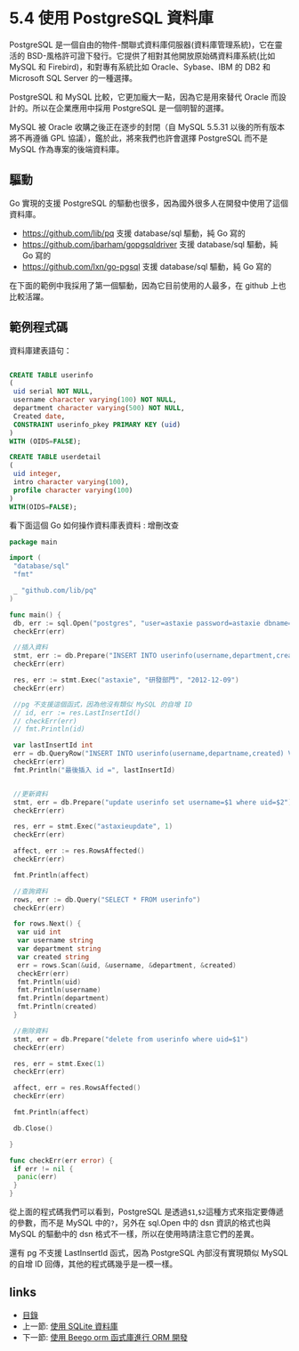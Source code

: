 # 5.4 使用 PostgreSQL 資料庫

PostgreSQL 是一個自由的物件-關聯式資料庫伺服器(資料庫管理系統)，它在靈活的 BSD-風格許可證下發行。它提供了相對其他開放原始碼資料庫系統(比如 MySQL 和 Firebird)，和對專有系統比如 Oracle、Sybase、IBM 的 DB2 和 Microsoft SQL Server 的一種選擇。

PostgreSQL 和 MySQL 比較，它更加龐大一點，因為它是用來替代 Oracle 而設計的。所以在企業應用中採用 PostgreSQL 是一個明智的選擇。

MySQL 被 Oracle 收購之後正在逐步的封閉（自 MySQL 5.5.31 以後的所有版本將不再遵循 GPL 協議），鑑於此，將來我們也許會選擇 PostgreSQL 而不是 MySQL 作為專案的後端資料庫。

## 驅動

Go 實現的支援 PostgreSQL 的驅動也很多，因為國外很多人在開發中使用了這個資料庫。

- <https://github.com/lib/pq> 支援 database/sql 驅動，純 Go 寫的
- <https://github.com/jbarham/gopgsqldriver> 支援 database/sql 驅動，純 Go 寫的
- <https://github.com/lxn/go-pgsql> 支援 database/sql 驅動，純 Go 寫的

在下面的範例中我採用了第一個驅動，因為它目前使用的人最多，在 github 上也比較活躍。

## 範例程式碼

資料庫建表語句：

```sql

CREATE TABLE userinfo
(
 uid serial NOT NULL,
 username character varying(100) NOT NULL,
 department character varying(500) NOT NULL,
 Created date,
 CONSTRAINT userinfo_pkey PRIMARY KEY (uid)
)
WITH (OIDS=FALSE);

CREATE TABLE userdetail
(
 uid integer,
 intro character varying(100),
 profile character varying(100)
)
WITH(OIDS=FALSE);
```

看下面這個 Go 如何操作資料庫表資料 : 增刪改查

```Go
package main

import (
 "database/sql"
 "fmt"

 _ "github.com/lib/pq"
)

func main() {
 db, err := sql.Open("postgres", "user=astaxie password=astaxie dbname=test sslmode=disable")
 checkErr(err)

 //插入資料
 stmt, err := db.Prepare("INSERT INTO userinfo(username,department,created) VALUES($1,$2,$3) RETURNING uid")
 checkErr(err)

 res, err := stmt.Exec("astaxie", "研發部門", "2012-12-09")
 checkErr(err)

 //pg 不支援這個函式，因為他沒有類似 MySQL 的自增 ID
 // id, err := res.LastInsertId()
 // checkErr(err)
 // fmt.Println(id)

 var lastInsertId int
 err = db.QueryRow("INSERT INTO userinfo(username,departname,created) VALUES($1,$2,$3) returning uid;", "astaxie", "研發部門", "2012-12-09").Scan(&lastInsertId)
 checkErr(err)
 fmt.Println("最後插入 id =", lastInsertId)


 //更新資料
 stmt, err = db.Prepare("update userinfo set username=$1 where uid=$2")
 checkErr(err)

 res, err = stmt.Exec("astaxieupdate", 1)
 checkErr(err)

 affect, err := res.RowsAffected()
 checkErr(err)

 fmt.Println(affect)

 //查詢資料
 rows, err := db.Query("SELECT * FROM userinfo")
 checkErr(err)

 for rows.Next() {
  var uid int
  var username string
  var department string
  var created string
  err = rows.Scan(&uid, &username, &department, &created)
  checkErr(err)
  fmt.Println(uid)
  fmt.Println(username)
  fmt.Println(department)
  fmt.Println(created)
 }

 //刪除資料
 stmt, err = db.Prepare("delete from userinfo where uid=$1")
 checkErr(err)

 res, err = stmt.Exec(1)
 checkErr(err)

 affect, err = res.RowsAffected()
 checkErr(err)

 fmt.Println(affect)

 db.Close()

}

func checkErr(err error) {
 if err != nil {
  panic(err)
 }
}
```

從上面的程式碼我們可以看到，PostgreSQL 是透過`$1`,`$2`這種方式來指定要傳遞的參數，而不是 MySQL 中的`?`，另外在 sql.Open 中的 dsn 資訊的格式也與 MySQL 的驅動中的 dsn 格式不一樣，所以在使用時請注意它們的差異。

還有 pg 不支援 LastInsertId 函式，因為 PostgreSQL 內部沒有實現類似 MySQL 的自增 ID 回傳，其他的程式碼幾乎是一模一樣。

## links

* [目錄](preface.md)
* 上一節: [使用 SQLite 資料庫](05.3.md)
* 下一節: [使用 Beego orm 函式庫進行 ORM 開發](05.5.md)
